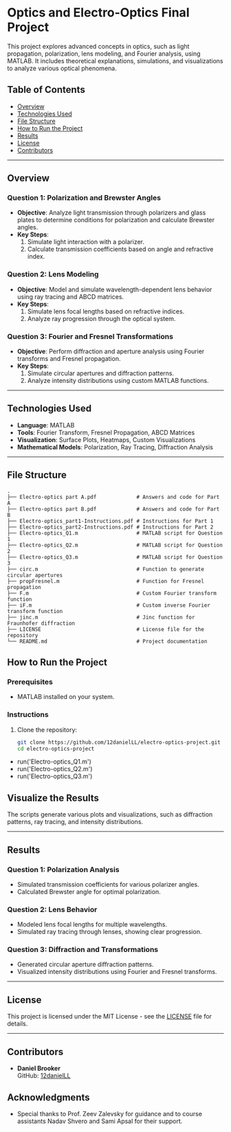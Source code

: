 # Optics and Electro-Optics Final Project
This project explores advanced concepts in optics, such as light propagation, polarization, lens modeling, and Fourier analysis, using MATLAB. It includes theoretical explanations, simulations, and visualizations to analyze various optical phenomena.

## Table of Contents
- [Overview](#overview)
- [Technologies Used](#technologies-used)
- [File Structure](#file-structure)
- [How to Run the Project](#how-to-run-the-project)
- [Results](#results)
- [License](#license)
- [Contributors](#contributors)

---

## Overview
### Question 1: Polarization and Brewster Angles
- **Objective**: Analyze light transmission through polarizers and glass plates to determine conditions for polarization and calculate Brewster angles.
- **Key Steps**:
  1. Simulate light interaction with a polarizer.
  2. Calculate transmission coefficients based on angle and refractive index.

### Question 2: Lens Modeling
- **Objective**: Model and simulate wavelength-dependent lens behavior using ray tracing and ABCD matrices.
- **Key Steps**:
  1. Simulate lens focal lengths based on refractive indices.
  2. Analyze ray progression through the optical system.

### Question 3: Fourier and Fresnel Transformations
- **Objective**: Perform diffraction and aperture analysis using Fourier transforms and Fresnel propagation.
- **Key Steps**:
  1. Simulate circular apertures and diffraction patterns.
  2. Analyze intensity distributions using custom MATLAB functions.

---

## Technologies Used
- **Language**: MATLAB
- **Tools**: Fourier Transform, Fresnel Propagation, ABCD Matrices
- **Visualization**: Surface Plots, Heatmaps, Custom Visualizations
- **Mathematical Models**: Polarization, Ray Tracing, Diffraction Analysis

---

## File Structure
```plaintext
.
├── Electro-optics part A.pdf             # Answers and code for Part A
├── Electro-optics part B.pdf             # Answers and code for Part B
├── Electro-optics_part1-Instructions.pdf # Instructions for Part 1
├── Electro-optics_part2-Instructions.pdf # Instructions for Part 2
├── Electro-optics_Q1.m                   # MATLAB script for Question 1
├── Electro-optics_Q2.m                   # MATLAB script for Question 2
├── Electro-optics_Q3.m                   # MATLAB script for Question 3
├── circ.m                                # Function to generate circular apertures
├── propFresnel.m                         # Function for Fresnel propagation
├── F.m                                   # Custom Fourier transform function
├── iF.m                                  # Custom inverse Fourier transform function
├── jinc.m                                # Jinc function for Fraunhofer diffraction
├── LICENSE                               # License file for the repository
└── README.md                             # Project documentation
```

## How to Run the Project

### Prerequisites
- MATLAB installed on your system.

### Instructions
1. Clone the repository:
   ```bash
   git clone https://github.com/12danielLL/electro-optics-project.git
   cd electro-optics-project
- run('Electro-optics_Q1.m')
- run('Electro-optics_Q2.m')
- run('Electro-optics_Q3.m')

## Visualize the Results
The scripts generate various plots and visualizations, such as diffraction patterns, ray tracing, and intensity distributions.

---

## Results

### Question 1: Polarization Analysis
- Simulated transmission coefficients for various polarizer angles.
- Calculated Brewster angle for optimal polarization.

### Question 2: Lens Behavior
- Modeled lens focal lengths for multiple wavelengths.
- Simulated ray tracing through lenses, showing clear progression.

### Question 3: Diffraction and Transformations
- Generated circular aperture diffraction patterns.
- Visualized intensity distributions using Fourier and Fresnel transforms.

---

## License
This project is licensed under the MIT License - see the [LICENSE](LICENSE) file for details.

---

## Contributors
- **Daniel Brooker**  
  GitHub: [12danielLL](https://github.com/12danielLL)


## Acknowledgments

- Special thanks to Prof. Zeev Zalevsky for guidance and to course assistants Nadav Shvero and Sami Apsal for their support.
